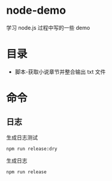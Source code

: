# node-demo

学习 node.js 过程中写的一些 demo

# 目录

- 脚本-获取小说章节并整合输出 txt 文件

# 命令

## 日志

生成日志测试

```shell
npm run release:dry
```

生成日志

```shell
npm run release
```
